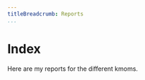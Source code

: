```yaml
---
titleBreadcrumb: Reports
...
```

Index
===============================

Here are my reports for the different kmoms.
